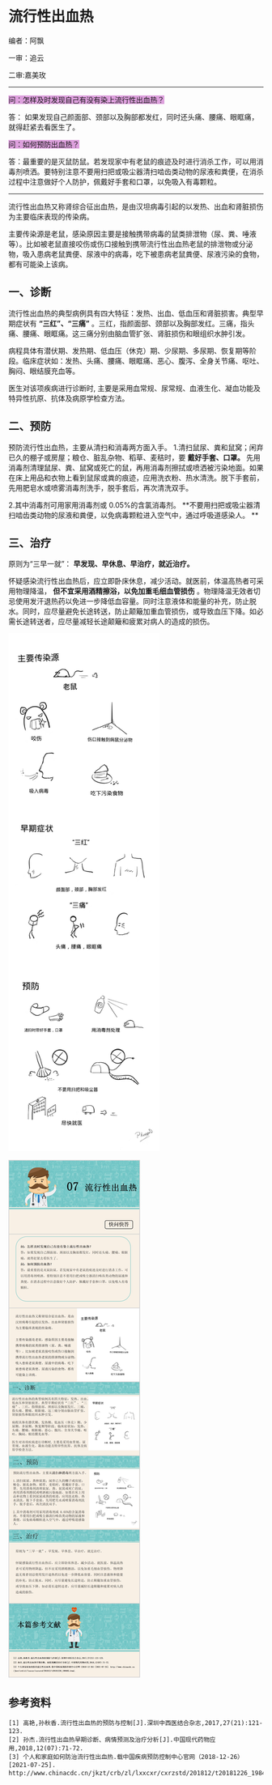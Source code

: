# 流行性出血热

编者：阿飘

一审：追云

二审:嘉美玫

---

<font style="background: Plum">问：怎样及时发现自己有没有染上流行性出血热？</font>

答：  如果发现自己颜面部、颈部以及胸部都发红，同时还头痛、腰痛、眼眶痛，就得赶紧去看医生了。

<font style="background: Plum">问：如何预防出血热？</font>

答：最重要的是灭鼠防鼠。若发现家中有老鼠的痕迹及时进行消杀工作，可以用消毒剂喷洒。要特别注意不要用扫把或吸尘器清扫啮齿类动物的尿液和粪便，在消杀过程中注意做好个人防护，佩戴好手套和口罩，以免吸入有毒颗粒。

---

流行性出血热又称肾综合征出血热，是由汉坦病毒引起的以发热、出血和肾脏损伤为主要临床表现的传染病。

主要传染源是老鼠，感染原因主要是接触携带病毒的鼠类排泄物（尿、粪、唾液等）。比如被老鼠直接咬伤或伤口接触到携带流行性出血热老鼠的排泄物或分泌物，吸入患病老鼠粪便、尿液中的病毒，吃下被患病老鼠粪便、尿液污染的食物，都有可能染上该病。

## 一、诊断

流行性出血热的典型病例具有四大特征：发热、出血、低血压和肾脏损害。典型早期症状有 **“三红”、“三痛”** 。三红，指颜面部、颈部以及胸部发红。三痛，指头痛、腰痛、眼眶痛。这三痛分别由脑血管扩张、肾脏损伤和眼组织水肿引发。

病程具体有潜伏期、发热期、低血压（休克）期、少尿期、多尿期、恢复期等阶段。临床症状如：发热、头痛、腰痛、眼眶痛、恶心、腹泻、全身关节痛、呕吐、胸闷、眼结膜充血等。

医生对该项疾病进行诊断时, 主要是采用血常规、尿常规、血液生化、凝血功能及特异性抗原、抗体及病原学检查方法。

## 二、预防

预防流行性出血热，主要从清扫和消毒两方面入手。
1.清扫鼠尿、粪和鼠窝；闲弃已久的棚子或房屋；粮仓、脏乱杂物、稻草、麦秸时，要 **戴好手套、口罩。** 先用消毒剂清理鼠尿、粪、鼠窝或死亡的鼠，再用消毒剂擦拭或喷洒被污染地面。如果在床上用品和衣物上看到鼠尿或粪的痕迹，应用洗衣粉、热水清洗。脱下手套前，先用肥皂水或喷雾消毒剂洗手，脱手套后，再次清洗双手。

2.其中消毒剂可用家用消毒剂或 0.05%的含氯消毒剂。 **不要用扫把或吸尘器清扫啮齿类动物的尿液和粪便，以免病毒颗粒进入空气中，通过呼吸道感染人。 ** 

## 三、治疗

原则为“三早一就”： **早发现、早休息、早治疗，就近治疗。**

怀疑感染流行性出血热后，应立即卧床休息，减少活动。就医前，体温高热者可采用物理降温， **但不宜采用酒精擦浴，以免加重毛细血管损伤** 。物理降温无效者切忌使用发汗退热药以免进一步降低血容量。同时注意液体和能量的补充，防止脱水。同时，应尽量避免长途转送，防止颠簸加重血管损伤，或导致血压下降。如必需长途转送者，应尽量减轻长途颠簸和疲累对病人的造成的损伤。 

![](..\pics\05-01.png)

![](..\pics\05.jpg)

## 参考资料

```
[1] 高艳,孙秋香.流行性出血热的预防与控制[J].深圳中西医结合杂志,2017,27(21):121-123.
[2] 孙杰.流行性出血热早期诊断、病情预测及治疗分析[J].中国现代药物应用,2018,12(07):71-72.
[3] 个人和家庭如何防治流行性出血热.载中国疾病预防控制中心官网（2018-12-26）[2021-07-25]. http://www.chinacdc.cn/jkzt/crb/zl/lxxcxr/cxrzstd/201812/t20181226_198485.html.
```